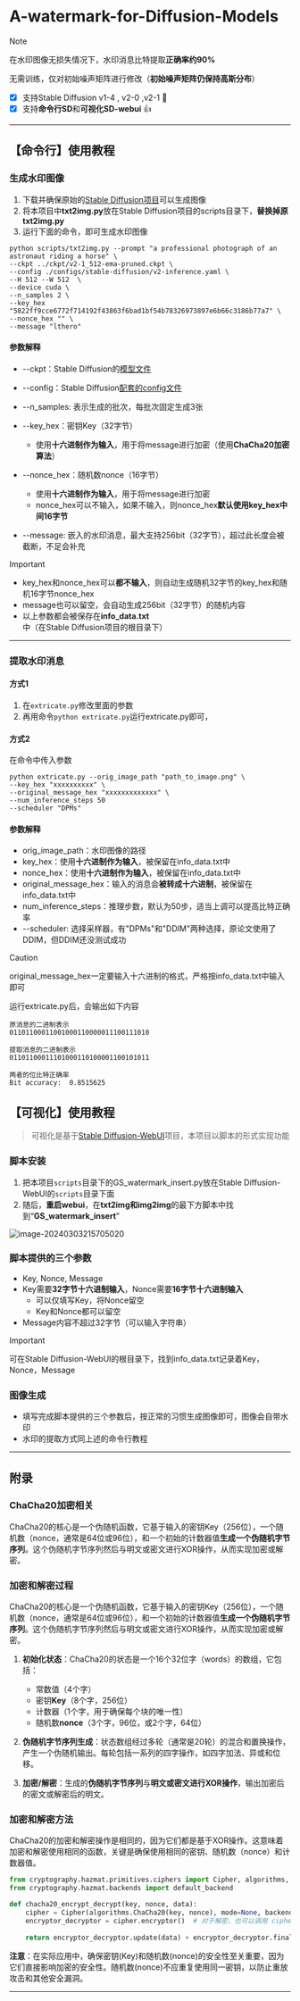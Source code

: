 # A-watermark-for-Diffusion-Models

> [!NOTE]
> 在水印图像无损失情况下，水印消息比特提取**正确率约90%**
>
> 无需训练，仅对初始噪声矩阵进行修改（**初始噪声矩阵仍保持高斯分布**）

 

- [x] 支持Stable Diffusion v1-4 , v2-0 ,v2-1 :tada:
- [x] 支持**命令行SD**和**可视化SD-webui** :+1:

-----------








## 【命令行】使用教程

### 生成水印图像

1. 下载并确保原始的[Stable Diffusion项目](https://github.com/Stability-AI/stablediffusion)可以生成图像
2. 将本项目中**txt2img.py**放在Stable Diffusion项目的scripts目录下，**替换掉原txt2img.py**
3. 运行下面的命令，即可生成水印图像

```shell
python scripts/txt2img.py --prompt "a professional photograph of an astronaut riding a horse" \
--ckpt ../ckpt/v2-1_512-ema-pruned.ckpt \
--config ./configs/stable-diffusion/v2-inference.yaml \
--H 512 --W 512  \
--device cuda \
--n_samples 2 \
--key_hex "5822ff9cce6772f714192f43863f6bad1bf54b78326973897e6b66c3186b77a7" \
--nonce_hex "" \
--message "lthero"
```

 



#### 参数解释

* --ckpt：Stable Diffusion的[模型文件](https://huggingface.co/stabilityai/stable-diffusion-2-1/tree/main)

* --config：Stable Diffusion[配套的config文件](https://github.com/Stability-AI/stablediffusion/tree/main/configs/stable-diffusion)

* --n_samples: 表示生成的批次，每批次固定生成3张

* --key_hex：密钥Key（32字节）
  * 使用**十六进制作为输入**，用于将message进行加密（使用**ChaCha20加密算法**）
  
* --nonce_hex：随机数nonce（16字节）
  * 使用**十六进制作为输入**，用于将message进行加密
  * nonce_hex可以不输入，如果不输入，则nonce_hex**默认使用key_hex中间16字节**
  
* --message: 嵌入的水印消息，最大支持256bit（32字节），超过此长度会被截断，不足会补充

  

 

> [!important]
>
> * key_hex和nonce_hex可以**都不输入**，则自动生成随机32字节的key_hex和随机16字节nonce_hex
> * message也可以留空，会自动生成256bit（32字节）的随机内容
> * 以上参数都会被保存在**info_data.txt**中（在Stable Diffusion项目的根目录下）



------



### 提取水印消息

#### 方式1

1. 在`extricate.py`修改里面的参数
2. 再用命令`python extricate.py`运行extricate.py即可，

#### 方式2

在命令中传入参数

```shell
python extricate.py --orig_image_path "path_to_image.png" \
--key_hex "xxxxxxxxxx" \
--original_message_hex "xxxxxxxxxxxxx" \
--num_inference_steps 50
--scheduler "DPMs"
```

#### 参数解释

* orig_image_path：水印图像的路径
* key_hex：使用**十六进制作为输入**，被保留在info_data.txt中
* nonce_hex：使用**十六进制作为输入**，被保留在info_data.txt中
* original_message_hex：输入的消息会**被转成十六进制**，被保留在info_data.txt中
* num_inference_steps：推理步数，默认为50步，适当上调可以提高比特正确率
* --scheduler: 选择采样器，有"DPMs"和"DDIM"两种选择，原论文使用了DDIM，但DDIM还没测试成功

> [!caution]
>
> original_message_hex一定要输入十六进制的格式，严格按info_data.txt中输入即可

 

运行extricate.py后，会输出如下内容

```shell
原消息的二进制表示
01101100011001000110000011100111010
 
提取消息的二进制表示
01101100011101000110100001100101011
 
两者的位比特正确率
Bit accuracy:  0.8515625
```



## 【可视化】使用教程

> 可视化是基于[Stable Diffusion-WebUI](https://github.com/AUTOMATIC1111/stable-diffusion-webui)项目，本项目以脚本的形式实现功能

### 脚本安装

1. 把本项目`scripts`目录下的GS_watermark_insert.py放在Stable Diffusion-WebUI的`scripts`目录下面
2. 随后，**重启webui**，在**txt2img和img2img**的最下方脚本中找到“**GS_watermark_insert**”

![image-20240303215705020](https://cdn.lthero.cn/post_images/course/ML/image-20240303215705020.png)

### 脚本提供的三个参数

* Key, Nonce, Message
* Key需要**32字节十六进制输入**，Nonce需要**16字节十六进制输入**
  * 可以仅填写Key，将Nonce留空
  * Key和Nonce都可以留空
* Message内容不超过32字节（可以输入字符串）

> [!important]
>
> 可在Stable Diffusion-WebUI的根目录下，找到info_data.txt记录着Key，Nonce，Message

### 图像生成

* 填写完成脚本提供的三个参数后，按正常的习惯生成图像即可，图像会自带水印
* 水印的提取方式同上述的命令行教程



------



## 附录

### ChaCha20加密相关

ChaCha20的核心是一个伪随机函数，它基于输入的密钥Key（256位），一个随机数（nonce，通常是64位或96位），和一个初始的计数器值**生成一个伪随机字节序列**。这个伪随机字节序列然后与明文或密文进行XOR操作，从而实现加密或解密。

### 加密和解密过程

ChaCha20的核心是一个伪随机函数，它基于输入的密钥Key（256位），一个随机数（nonce，通常是64位或96位），和一个初始的计数器值**生成一个伪随机字节序列**。这个伪随机字节序列然后与明文或密文进行XOR操作，从而实现加密或解密。

1. **初始化状态**：ChaCha20的状态是一个16个32位字（words）的数组，它包括：
   - 常数值（4个字）
   - 密钥**Key**（8个字，256位）
   - 计数器（1个字，用于确保每个块的唯一性）
   - 随机数**nonce**（3个字，96位，或2个字，64位）

2. **伪随机字节序列生成**：状态数组经过多轮（通常是20轮）的混合和置换操作，产生一个伪随机输出。每轮包括一系列的四字操作，如四字加法、异或和位移。

3. **加密/解密**：生成的**伪随机字节序列**与**明文或密文进行XOR操作**，输出加密后的密文或解密后的明文。

### 加密和解密方法

ChaCha20的加密和解密操作是相同的，因为它们都是基于XOR操作。这意味着加密和解密使用相同的函数，关键是确保使用相同的密钥、随机数（nonce）和计数器值。

```python
from cryptography.hazmat.primitives.ciphers import Cipher, algorithms, modes
from cryptography.hazmat.backends import default_backend

def chacha20_encrypt_decrypt(key, nonce, data):
    cipher = Cipher(algorithms.ChaCha20(key, nonce), mode=None, backend=default_backend())
    encryptor_decryptor = cipher.encryptor()  # 对于解密，也可以调用 cipher.decryptor()
    
    return encryptor_decryptor.update(data) + encryptor_decryptor.finalize()
```

**注意**：在实际应用中，确保密钥(Key)和随机数(nonce)的安全性至关重要，因为它们直接影响加密的安全性。随机数(nonce)不应重复使用同一密钥，以防止重放攻击和其他安全漏洞。



-----------

